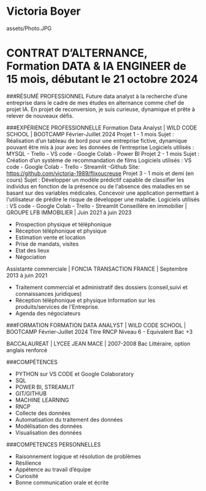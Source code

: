 # Victoria Boyer

assets/Photo.JPG

# CONTRAT D’ALTERNANCE, Formation DATA & IA ENGINEER de 15 mois, débutant le 21 octobre 2024


###RÉSUMÉ PROFESSIONNEL
Future data analyst à la recherche d’une entreprise dans le cadre de mes études en alternance comme chef de projet IA. En projet de reconversion, je suis curieuse, dynamique et prête à relever de nouveaux défis.

###EXPÉRIENCE PROFESSIONNELLE
Formation Data Analyst | WILD CODE SCHOOL | BOOTCAMP Février-Juillet 2024
Projet 1 - 1 mois Sujet : Réalisation d’un tableau de bord pour une entreprise fictive, dynamique pouvant être mis à jour avec les données de l’entreprise Logiciels utilisés : MYSQL - Trello - VS code - Google Colab - Power BI
Projet 2 - 1 mois Sujet : Création d’un système de recommandation de films Logiciels utilisés : VS code - Google Colab - Trello - Streamlit -Github Site: https://github.com/victoria-1989/flixoucreuse
Projet 3 - 1 mois et demi (en cours) Sujet : Développer un modèle prédictif capable de classifier les individus en fonction de la présence ou de l'absence des maladies en se basant sur des variables médicales. Concevoir une application permettant à l'utilisateur de prédire le risque de développer une maladie. Logiciels utilisés : VS code - Google Colab - Trello - Streamlit
Conseillère en immobilier | GROUPE LFB IMMOBILIER | Juin 2021 à juin 2023
- Prospection physique et téléphonique
- Réception téléphonique et physique
- Estimation vente et location
- Prise de mandats, visites
- Etat des lieux
- Négociation

Assistante commerciale | FONCIA TRANSACTION FRANCE | Septembre 2013 à juin 2021 
- Traitement commercial et administratif des dossiers (conseil,suivi et connaissances juridiques) 
- Réception téléphonique et physique Information sur les produits/services de l'Entreprise. 
- Agenda des négociateurs

###FORMATION
FORMATION DATA ANALYST | WILD CODE SCHOOL | BOOTCAMP Février-Juillet 2024
Titre RNCP Niveau 6 - Equivalent Bac +3

BACCALAUREAT | LYCEE JEAN MACE | 2007-2008
Bac Littéraire, option anglais renforcé
 
###COMPÉTENCES
- PYTHON sur VS CODE et Google Colaboratory 
- SQL 
- POWER BI, STREAMLIT 
- GIT/GITHUB 
- MACHINE LEARNING 
- RNCP
- Collecte des données 
- Automatisation du traitement des données 
- Modélisation des données 
- Visualisation des données

###COMPETENCES PERSONNELLES
- Raisonnement logique et résolution de problèmes 
- Résilience 
- Appétence au travail d’équipe 
- Curiosité 
- Bonne communication orale et écrite
